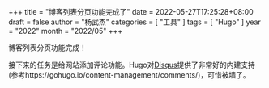 +++
title = "博客列表分页功能完成了"
date = 2022-05-27T17:25:28+08:00
draft = false
author = "杨武杰"
categories = [ "工具" ]
tags = [ "Hugo" ]
year = "2022"
month = "2022/05"
+++

博客列表分页功能完成！
<!--more-->
接下来的任务是给网站添加评论功能。Hugo对[Disqus](https://disqus.com/)提供了非常好的内建支持(参考https://gohugo.io/content-management/comments/)，可惜被墙了。
